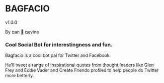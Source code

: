 # BAGFACIO

v1.0.0

By םan 🦑 םevine

### Cool Social Bot for interestingness and fun.

Bagfacio is a cool bot pal for Twitter and Facebook.

He'll tweet a range of inspirational quotes from thought leaders like Glen Frey and Eddie Vader
and Create Friendo profiles to help people do Twitter more betterly.
